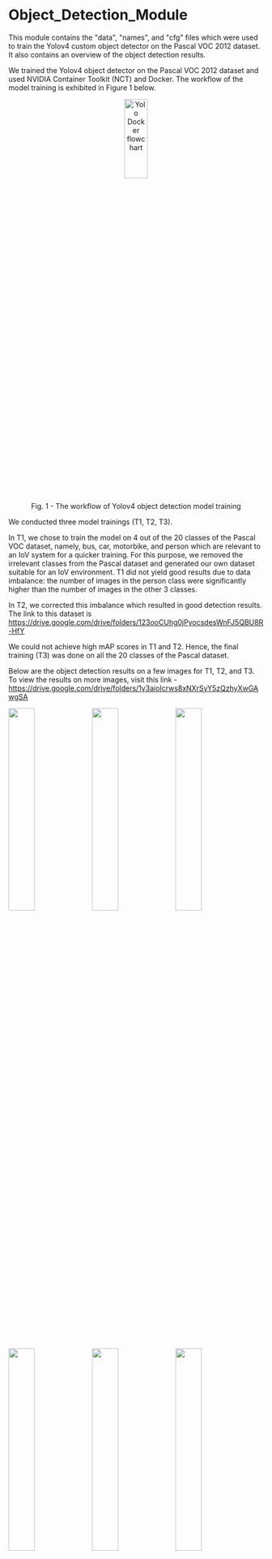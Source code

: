 # Object_Detection_Module
This module contains the "data", "names", and "cfg" files which were used to train the Yolov4 custom object detector on the Pascal VOC 2012 dataset. It also contains an overview of the object detection results.

We trained the Yolov4 object detector on the Pascal VOC 2012 dataset and used NVIDIA Container Toolkit (NCT) and Docker. The workflow of the model training is exhibited in Figure 1 below.

<p align="center">
  <img src="https://user-images.githubusercontent.com/13494311/185402589-f3c55db3-1a04-4bc2-ab78-23bc8e587452.png" alt="Yolo Docker flowchart" width=30% height=20%>
</p>

<p align = "center">
Fig. 1 - The workflow of Yolov4 object detection model training
</p>

We conducted three model trainings (T1, T2, T3). 

In T1, we chose to train the model on 4 out of the 20 classes of the Pascal VOC dataset, namely, bus, car, motorbike, and person which are relevant to an IoV system for a quicker training. For this purpose, we removed the irrelevant classes from the Pascal dataset and generated our own dataset suitable for an IoV environment. T1 did not yield good results due to data imbalance: the number of images in the person class were significantly higher than the number of images in the other 3 classes.

In T2, we corrected this imbalance which resulted in good detection results. The link to this dataset is https://drive.google.com/drive/folders/123ooCUhg0jPyocsdesWnFJ5QBU8R-HfY

We could not achieve high mAP scores in T1 and T2. Hence, the final training (T3) was done on all the 20 classes of the Pascal dataset. 

Below are the object detection results on a few images for T1, T2, and T3. To view the results on more images, visit this link - https://drive.google.com/drive/folders/1y3aioIcrws8xNXrSyY5zQzhyXwGAwgSA

<p float="left">
  <img src="https://user-images.githubusercontent.com/13494311/185402972-c95ecbb8-ddee-444b-a019-e3341f255a54.jpg" width=32% />
  <img src="https://user-images.githubusercontent.com/13494311/185403048-cd958614-4cce-42c9-82f2-1f6cdbe7b9d9.jpg" width=32% /> 
  <img src="https://user-images.githubusercontent.com/13494311/185403138-009dda45-7f17-40f2-a90e-888ae1f8fecf.jpg" width=32% />
</p>

<p float="left">
  <img src="https://user-images.githubusercontent.com/13494311/185404254-fcab7e54-86ce-4038-bef6-3695a993ac84.jpg" width=32% />
  <img src="https://user-images.githubusercontent.com/13494311/185404367-894748d9-47ce-498a-8c31-2c575949c0ca.jpg" width=32% />
  <img src="https://user-images.githubusercontent.com/13494311/185404521-511e8792-7a4c-4842-8ebf-ae9ea4e0d029.jpg" width=32% />
</p>

<p align = "center">
Fig. 2 - Results of T1, T2, T3
</p>

We also trained a GAN model to obtain synthetic images. The workflow for the same is presented below in Figure 3.

<p align="center">
  <img src="https://user-images.githubusercontent.com/13494311/185407116-eb1a752a-576c-462a-99bd-f61f0bab5be5.jpg" alt="GAN_framework" width=50% height=50%>
</p>

<p align = "center">
Fig. 3 - The workflow of GAN model training
</p>

We performed daytime to nighttime image translation using GAN. The results are shown below. For more results, visit this link - https://drive.google.com/drive/folders/1bpPX3Ru812ef1I4SWytAxBjk1SQvbiFw

<p float="left">
  <img src="https://user-images.githubusercontent.com/13494311/185407664-5dd1ffc0-a1e8-4373-bcde-ba5dabaa4e6b.png" alt="Img1_day" width=40% />
  <img src="https://user-images.githubusercontent.com/13494311/185407722-dc8be53c-ac2f-47a4-80d5-5c20dc745a90.png" alt="Img1_night" width=40% />
</p>

<p float="left">
  <img src="https://user-images.githubusercontent.com/13494311/185407778-684d0d4b-d663-43ae-83e7-2b17d3bfed70.png" alt="Img2_day" width=45% />
  <img src="https://user-images.githubusercontent.com/13494311/185407840-7158e356-7162-47fb-ab33-653de74e5335.png" alt="Img2_night" width=45% />
</p>

<p align = "center">
Fig. 4 - Results of GAN
</p>
